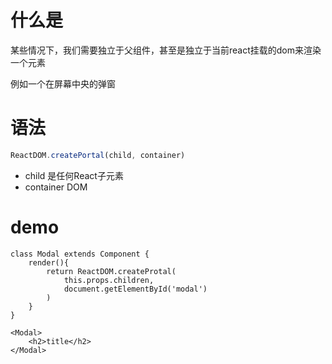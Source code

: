 # 什么是

某些情况下，我们需要独立于父组件，甚至是独立于当前react挂载的dom来渲染一个元素

例如一个在屏幕中央的弹窗

# 语法

```js
ReactDOM.createPortal(child, container)
```

- child 是任何React子元素
- container DOM

# demo

```react
class Modal extends Component {
    render(){
        return ReactDOM.createProtal(
            this.props.children,
            document.getElementById('modal')
        )
    }
}

<Modal>
	<h2>title</h2>
</Modal>
```

